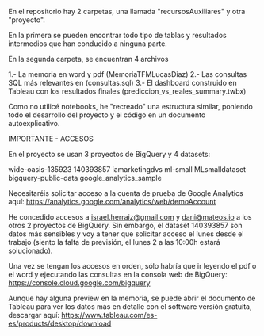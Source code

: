 En el repositorio hay 2 carpetas, una llamada "recursosAuxiliares" y otra "proyecto".

En la primera se pueden encontrar todo tipo de tablas y resultados intermedios que han conducido a ninguna parte.

En la segunda carpeta, se encuentran 4 archivos

1.- La memoria en word y pdf (MemoriaTFMLucasDiaz)
2.- Las consultas SQL más relevantes en (consultas.sql)
3.- El dashboard construido en Tableau con los resultados finales (prediccion_vs_reales_summary.twbx)

Como no utilicé notebooks, he "recreado" una estructura similar, poniendo todo el desarrollo del proyecto y el código en un documento autoexplicativo.

IMPORTANTE - ACCESOS

En el proyecto se usan 3 proyectos de BigQuery y 4 datasets:

wide-oasis-135923
	140393857
	iamarketingdvs
ml-small
	MLsmalldataset
bigquery-public-data
	google_analytics_sample

Necesitaréis solicitar acceso a la cuenta de prueba de Google Analytics aquí:
https://analytics.google.com/analytics/web/demoAccount

He concedido accesos a israel.herraiz@gmail.com y dani@mateos.io a los otros 2 proyectos de BigQuery. Sin embargo, el dataset 140393857 son datos más sensibles y voy a tener que solicitar acceso el lunes desde el trabajo (siento la falta de previsión, el lunes 2 a las 10:00h estará solucionado).

Una vez se tengan los accesos en orden, sólo habría que ir leyendo el pdf o el word y ejecutando las consultas en la consola web de BigQuery:
https://console.cloud.google.com/bigquery

Aunque hay alguna preview en la memoria, se puede abrir el documento de Tableau para ver los datos más en detalle con el software versión gratuita, descargar aquí:
https://www.tableau.com/es-es/products/desktop/download

